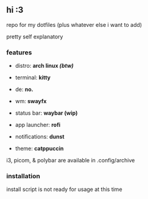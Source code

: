 ## hi :3

repo for my dotfiles (plus whatever else i want to add)

pretty self explanatory

### features

- distro: **arch linux *(btw)***

- terminal: **kitty**

- de: **no.**

- wm: **swayfx**

- status bar: **waybar (wip)**

- app launcher: **rofi**

- notifications: **dunst**

- theme: **catppuccin**

i3, picom, & polybar are available in .config/archive

### installation

install script is not ready for usage at this time
